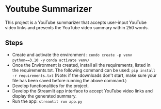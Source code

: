 # Youtube Summarizer
This project is a YouTube summarizer that accepts user-input YouTube video links and presents the YouTube video summary within 250 words.
## Steps
- Create and activate the environment :
  `condo create -p venv python==3.10 -y`
  `conda activate venv/`
- Once the Environment is created, install all the requirements, listed in the requirements.txt. The following command can be used:
  `pip install -r requirements.txt`
  (Note: if the downloads don't start, make sure your file has been saved before running the above command.)
- Develop functionalities for the project.
- Develop the Streamlit app interface to accept YouTube video links and display the generated summary.
- Run the app:
  `streamlit run app.py`
